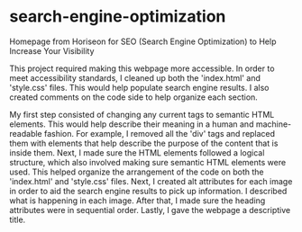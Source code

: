 # search-engine-optimization
Homepage from Horiseon for SEO (Search Engine Optimization) to Help Increase Your Visibility

  This project required making this webpage more accessible.  In order to meet accessibility standards, I cleaned up both the 'index.html' and 'style.css' files.  This would help populate search engine results.  I also created comments on the code side to help organize each section.

  My first step consisted of changing any current tags to semantic HTML elements.  This would help describe their meaning in a human and machine-readable fashion.  For example, I removed all the 'div' tags and replaced them with elements that help describe the purpose of the content that is inside them.  Next, I made sure the HTML elements followed a logical structure, which also involved making sure semantic HTML elements were used.  This helped organize the arrangement of the code on both the 'index.html' and 'style.css' files.  Next, I created alt attributes for each image in order to aid the search engine results to pick up information.  I described what is happening in each image.  After that, I made sure the heading attributes were in sequential order.  Lastly, I gave the webpage a descriptive title.

